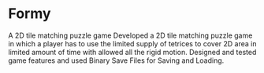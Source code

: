 # Formy
A 2D tile matching puzzle game
Developed a 2D tile matching puzzle game in which a player has to use the limited supply of tetrices to cover 2D area in limited amount of time with allowed all the rigid motion.
Designed and tested game features and used Binary Save Files for Saving and Loading.  
